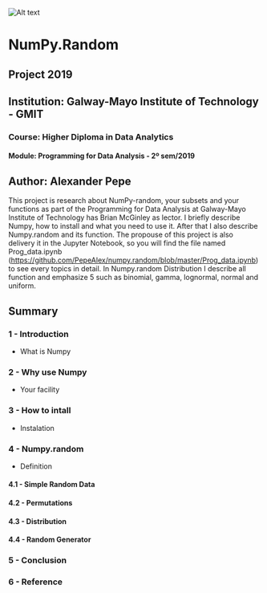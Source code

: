 ![Alt text](https://github.com/PepeAlex/numpy.random/blob/master/Numpy.jpeg)

# NumPy.Random

## Project 2019
## Institution: Galway-Mayo Institute of Technology - GMIT
### Course: Higher Diploma in Data Analytics
#### Module: Programming for Data Analysis - 2º sem/2019

## Author: Alexander Pepe

  This project is research about NumPy-random, your subsets and your functions as part of the Programming for Data Analysis at Galway-Mayo Institute of Technology has Brian McGinley as lector.
  I briefly describe Numpy, how to install and what you need to use it. After that I also describe Numpy.random and its function. The propouse of this project is also delivery it in the Jupyter Notebook, so you will find the file named Prog_data.ipynb (https://github.com/PepeAlex/numpy.random/blob/master/Prog_data.ipynb) to see every topics in detail.
  In Numpy.random Distribution I describe all function and emphasize 5 such as binomial, gamma, lognormal, normal and uniform.
  
  ## Summary
    
   ### 1 - Introduction
   - What is Numpy
    
   ### 2 - Why use Numpy
   - Your facility
    
   ### 3 - How to intall
   - Instalation
    
   ### 4 - Numpy.random
   - Definition 
    
   #### 4.1 - Simple Random Data
   #### 4.2 - Permutations
   #### 4.3 - Distribution
   #### 4.4 - Random Generator
      
   ### 5 - Conclusion
    
   ### 6 - Reference
